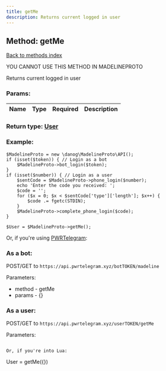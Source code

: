 ```yaml
---
title: getMe
description: Returns current logged in user
---
```

## Method: getMe  
[Back to methods index](index.md)


YOU CANNOT USE THIS METHOD IN MADELINEPROTO


Returns current logged in user

### Params:

| Name     |    Type       | Required | Description |
|----------|:-------------:|:--------:|------------:|


### Return type: [User](../types/User.md)

### Example:


```
$MadelineProto = new \danog\MadelineProto\API();
if (isset($token)) { // Login as a bot
    $MadelineProto->bot_login($token);
}
if (isset($number)) { // Login as a user
    $sentCode = $MadelineProto->phone_login($number);
    echo 'Enter the code you received: ';
    $code = '';
    for ($x = 0; $x < $sentCode['type']['length']; $x++) {
        $code .= fgetc(STDIN);
    }
    $MadelineProto->complete_phone_login($code);
}

$User = $MadelineProto->getMe();
```

Or, if you're using [PWRTelegram](https://pwrtelegram.xyz):

### As a bot:

POST/GET to `https://api.pwrtelegram.xyz/botTOKEN/madeline`

Parameters:

* method - getMe
* params - {}



### As a user:

POST/GET to `https://api.pwrtelegram.xyz/userTOKEN/getMe`

Parameters:



```

Or, if you're into Lua:

```
User = getMe({})
```

